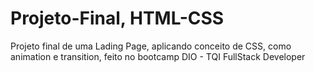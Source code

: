 # Projeto-Final, HTML-CSS
Projeto final de uma Lading Page, aplicando conceito de CSS, como animation e transition, feito no bootcamp DIO - TQI FullStack Developer
